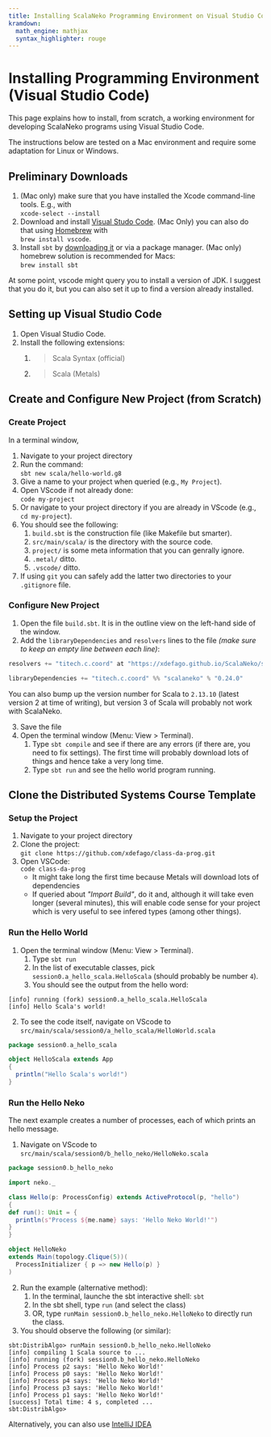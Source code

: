 ```yaml
---
title: Installing ScalaNeko Programming Environment on Visual Studio Code
kramdown:
  math_engine: mathjax
  syntax_highlighter: rouge
---
```

# Installing Programming Environment (Visual Studio Code)

This page explains how to install, from scratch, a working environment for developing ScalaNeko programs using Visual Studio Code.

The instructions below are tested on a Mac environment and require some adaptation for Linux or Windows.

## Preliminary Downloads

1. (Mac only) make sure that you have installed the Xcode command-line tools. E.g., with   
   `xcode-select --install`
1. Download and install [Visual Studo Code](https://code.visualstudio.com). (Mac Only) you can also do that using [Homebrew](https://brew.sh) with   
   `brew install vscode`.
1. Install `sbt` by [downloading it](https://www.scala-sbt.org) or via a package manager. (Mac only) homebrew solution is recommended for Macs:   
   `brew install sbt`

At some point, vscode might query you to install a version of JDK. I suggest that you do it, but you can also set it up to find a version already installed.


## Setting up Visual Studio Code

1. Open Visual Studio Code.
1. Install the following extensions:
    1. > Scala Syntax (official)
    1. > Scala (Metals)

## Create and Configure New Project (from Scratch)

### Create Project

In a terminal window,

1. Navigate to your project directory
1. Run the command:   
   `sbt new scala/hello-world.g8`
1. Give a name to your project when queried (e.g., `My Project`).
1. Open VScode if not already done:   
   `code my-project`
1. Or navigate to your project directory if you are already in VScode (e.g., `cd my-project`).
1. You should see the following:
    1. `build.sbt` is the construction file (like Makefile but smarter).
    1. `src/main/scala/` is the directory with the source code.
    1. `project/` is some meta information that you can genrally ignore.
    1. `.metal/` ditto.
    1. `.vscode/` ditto.
1. If using `git` you can safely add the latter two directories to your `.gitignore` file.


### Configure New Project

1. Open the file `build.sbt`. It is in the outline view on the left-hand side of the window.
2. Add the `libraryDependencies` and `resolvers` lines to the file _(make sure to keep an empty line between each line)_:   
  ```scala
  resolvers += "titech.c.coord" at "https://xdefago.github.io/ScalaNeko/sbt-repo/"
  
  libraryDependencies += "titech.c.coord" %% "scalaneko" % "0.24.0"
  ```
  You can also bump up the version number for Scala to `2.13.10` (latest version 2 at time of writing), but version 3 of Scala will probably not work with ScalaNeko.

3. Save the file
4. Open the terminal window (Menu: View > Terminal).
    1. Type `sbt compile` and see if there are any errors (if there are, you need to fix settings). 
    The first time will probably download lots of things and hence take a very long time.
    1. Type `sbt run` and see the hello world program running.


## Clone the Distributed Systems Course Template

### Setup the Project

1. Navigate to your project directory
1. Clone the project:   
   `git clone https://github.com/xdefago/class-da-prog.git`
1. Open VSCode:   
   `code class-da-prog`
    * It might take long the first time because Metals will download lots of dependencies
    * If queried about _"Import Build"_, do it and, although it will take even longer (several minutes), this will enable code sense for your project which is very useful to see infered types (among other things).

### Run the Hello World

1. Open the terminal window (Menu: View > Terminal).
    1. Type `sbt run`
    1. In the list of executable classes, pick `session0.a_hello_scala.HelloScala` (should probably be number `4`).
    1. You should see the output from the hello word:
  ```console
  [info] running (fork) session0.a_hello_scala.HelloScala 
  [info] Hello Scala's world!
  ```
2. To see the code itself, navigate on VScode to `src/main/scala/session0/a_hello_scala/HelloWorld.scala`   
  ```scala
package session0.a_hello_scala

object HelloScala extends App
{
    println("Hello Scala's world!")
}
```

### Run the Hello Neko

The next example creates a number of processes, each of which prints an hello message.

1. Navigate on VScode to `src/main/scala/session0/b_hello_neko/HelloNeko.scala`   
  ```scala
package session0.b_hello_neko

import neko._

class Hello(p: ProcessConfig) extends ActiveProtocol(p, "hello")
{
  def run(): Unit = {
    println(s"Process ${me.name} says: 'Hello Neko World!'")
  }
}

object HelloNeko
  extends Main(topology.Clique(5))(
    ProcessInitializer { p => new Hello(p) }
  )
```
2. Run the example (alternative method):
    1. In the terminal, launche the sbt interactive shell: `sbt`
    1. In the sbt shell, type `run` (and select the class)
    1. OR, type `runMain session0.b_hello_neko.HelloNeko` to directly run the class.
3. You should observe the following (or similar):   
```shell
sbt:DistribAlgo> runMain session0.b_hello_neko.HelloNeko
[info] compiling 1 Scala source to ...
[info] running (fork) session0.b_hello_neko.HelloNeko 
[info] Process p2 says: 'Hello Neko World!'
[info] Process p0 says: 'Hello Neko World!'
[info] Process p4 says: 'Hello Neko World!'
[info] Process p3 says: 'Hello Neko World!'
[info] Process p1 says: 'Hello Neko World!'
[success] Total time: 4 s, completed ...
sbt:DistribAlgo> 
```

Alternatively, you can also use [IntelliJ IDEA](idea)
